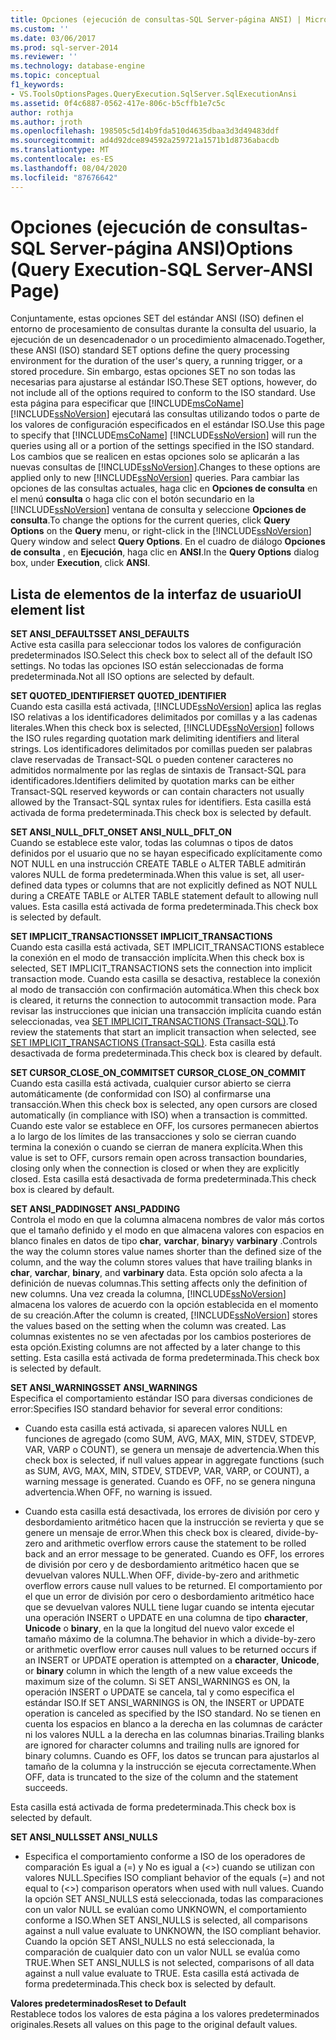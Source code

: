 ```yaml
---
title: Opciones (ejecución de consultas-SQL Server-página ANSI) | Microsoft Docs
ms.custom: ''
ms.date: 03/06/2017
ms.prod: sql-server-2014
ms.reviewer: ''
ms.technology: database-engine
ms.topic: conceptual
f1_keywords:
- VS.ToolsOptionsPages.QueryExecution.SqlServer.SqlExecutionAnsi
ms.assetid: 0f4c6887-0562-417e-806c-b5cffb1e7c5c
author: rothja
ms.author: jroth
ms.openlocfilehash: 198505c5d14b9fda510d4635dbaa3d3d49483ddf
ms.sourcegitcommit: ad4d92dce894592a259721a1571b1d8736abacdb
ms.translationtype: MT
ms.contentlocale: es-ES
ms.lasthandoff: 08/04/2020
ms.locfileid: "87676642"
---
```

# <a name="options-query-execution-sql-server-ansi-page"></a><span data-ttu-id="e1007-102">Opciones (ejecución de consultas-SQL Server-página ANSI)</span><span class="sxs-lookup"><span data-stu-id="e1007-102">Options (Query Execution-SQL Server-ANSI Page)</span></span>
  <span data-ttu-id="e1007-103">Conjuntamente, estas opciones SET del estándar ANSI (ISO) definen el entorno de procesamiento de consultas durante la consulta del usuario, la ejecución de un desencadenador o un procedimiento almacenado.</span><span class="sxs-lookup"><span data-stu-id="e1007-103">Together, these ANSI (ISO) standard SET options define the query processing environment for the duration of the user's query, a running trigger, or a stored procedure.</span></span> <span data-ttu-id="e1007-104">Sin embargo, estas opciones SET no son todas las necesarias para ajustarse al estándar ISO.</span><span class="sxs-lookup"><span data-stu-id="e1007-104">These SET options, however, do not include all of the options required to conform to the ISO standard.</span></span> <span data-ttu-id="e1007-105">Use esta página para especificar que [!INCLUDE[msCoName](../includes/msconame-md.md)] [!INCLUDE[ssNoVersion](../includes/ssnoversion-md.md)] ejecutará las consultas utilizando todos o parte de los valores de configuración especificados en el estándar ISO.</span><span class="sxs-lookup"><span data-stu-id="e1007-105">Use this page to specify that [!INCLUDE[msCoName](../includes/msconame-md.md)] [!INCLUDE[ssNoVersion](../includes/ssnoversion-md.md)] will run the queries using all or a portion of the settings specified in the ISO standard.</span></span> <span data-ttu-id="e1007-106">Los cambios que se realicen en estas opciones solo se aplicarán a las nuevas consultas de [!INCLUDE[ssNoVersion](../includes/ssnoversion-md.md)].</span><span class="sxs-lookup"><span data-stu-id="e1007-106">Changes to these options are applied only to new [!INCLUDE[ssNoVersion](../includes/ssnoversion-md.md)] queries.</span></span> <span data-ttu-id="e1007-107">Para cambiar las opciones de las consultas actuales, haga clic en **Opciones de consulta** en el menú **consulta** o haga clic con el botón secundario en la [!INCLUDE[ssNoVersion](../includes/ssnoversion-md.md)] ventana de consulta y seleccione **Opciones de consulta**.</span><span class="sxs-lookup"><span data-stu-id="e1007-107">To change the options for the current queries, click **Query Options** on the **Query** menu, or right-click in the [!INCLUDE[ssNoVersion](../includes/ssnoversion-md.md)] Query window and select **Query Options**.</span></span> <span data-ttu-id="e1007-108">En el cuadro de diálogo **Opciones de consulta** , en **Ejecución**, haga clic en **ANSI**.</span><span class="sxs-lookup"><span data-stu-id="e1007-108">In the **Query Options** dialog box, under **Execution**, click **ANSI**.</span></span>  
  
## <a name="ui-element-list"></a><span data-ttu-id="e1007-109">Lista de elementos de la interfaz de usuario</span><span class="sxs-lookup"><span data-stu-id="e1007-109">UI element list</span></span>  
 <span data-ttu-id="e1007-110">**SET ANSI_DEFAULTS**</span><span class="sxs-lookup"><span data-stu-id="e1007-110">**SET ANSI_DEFAULTS**</span></span>  
 <span data-ttu-id="e1007-111">Active esta casilla para seleccionar todos los valores de configuración predeterminados ISO.</span><span class="sxs-lookup"><span data-stu-id="e1007-111">Select this check box to select all of the default ISO settings.</span></span> <span data-ttu-id="e1007-112">No todas las opciones ISO están seleccionadas de forma predeterminada.</span><span class="sxs-lookup"><span data-stu-id="e1007-112">Not all ISO options are selected by default.</span></span>  
  
 <span data-ttu-id="e1007-113">**SET QUOTED_IDENTIFIER**</span><span class="sxs-lookup"><span data-stu-id="e1007-113">**SET QUOTED_IDENTIFIER**</span></span>  
 <span data-ttu-id="e1007-114">Cuando esta casilla está activada, [!INCLUDE[ssNoVersion](../includes/ssnoversion-md.md)] aplica las reglas ISO relativas a los identificadores delimitados por comillas y a las cadenas literales.</span><span class="sxs-lookup"><span data-stu-id="e1007-114">When this check box is selected, [!INCLUDE[ssNoVersion](../includes/ssnoversion-md.md)] follows the ISO rules regarding quotation mark delimiting identifiers and literal strings.</span></span> <span data-ttu-id="e1007-115">Los identificadores delimitados por comillas pueden ser palabras clave reservadas de Transact-SQL o pueden contener caracteres no admitidos normalmente por las reglas de sintaxis de Transact-SQL para identificadores.</span><span class="sxs-lookup"><span data-stu-id="e1007-115">Identifiers delimited by quotation marks can be either Transact-SQL reserved keywords or can contain characters not usually allowed by the Transact-SQL syntax rules for identifiers.</span></span> <span data-ttu-id="e1007-116">Esta casilla está activada de forma predeterminada.</span><span class="sxs-lookup"><span data-stu-id="e1007-116">This check box is selected by default.</span></span>  
  
 <span data-ttu-id="e1007-117">**SET ANSI_NULL_DFLT_ON**</span><span class="sxs-lookup"><span data-stu-id="e1007-117">**SET ANSI_NULL_DFLT_ON**</span></span>  
 <span data-ttu-id="e1007-118">Cuando se establece este valor, todas las columnas o tipos de datos definidos por el usuario que no se hayan especificado explícitamente como NOT NULL en una instrucción CREATE TABLE o ALTER TABLE admitirán valores NULL de forma predeterminada.</span><span class="sxs-lookup"><span data-stu-id="e1007-118">When this value is set, all user-defined data types or columns that are not explicitly defined as NOT NULL during a CREATE TABLE or ALTER TABLE statement default to allowing null values.</span></span> <span data-ttu-id="e1007-119">Esta casilla está activada de forma predeterminada.</span><span class="sxs-lookup"><span data-stu-id="e1007-119">This check box is selected by default.</span></span>  
  
 <span data-ttu-id="e1007-120">**SET IMPLICIT_TRANSACTIONS**</span><span class="sxs-lookup"><span data-stu-id="e1007-120">**SET IMPLICIT_TRANSACTIONS**</span></span>  
 <span data-ttu-id="e1007-121">Cuando esta casilla está activada, SET IMPLICIT_TRANSACTIONS establece la conexión en el modo de transacción implícita.</span><span class="sxs-lookup"><span data-stu-id="e1007-121">When this check box is selected, SET IMPLICIT_TRANSACTIONS sets the connection into implicit transaction mode.</span></span> <span data-ttu-id="e1007-122">Cuando esta casilla se desactiva, restablece la conexión al modo de transacción con confirmación automática.</span><span class="sxs-lookup"><span data-stu-id="e1007-122">When this check box is cleared, it returns the connection to autocommit transaction mode.</span></span> <span data-ttu-id="e1007-123">Para revisar las instrucciones que inician una transacción implícita cuando están seleccionadas, vea [SET IMPLICIT_TRANSACTIONS &#40;Transact-SQL&#41;](/sql/t-sql/statements/set-implicit-transactions-transact-sql).</span><span class="sxs-lookup"><span data-stu-id="e1007-123">To review the statements that start an implicit transaction when selected, see [SET IMPLICIT_TRANSACTIONS &#40;Transact-SQL&#41;](/sql/t-sql/statements/set-implicit-transactions-transact-sql).</span></span> <span data-ttu-id="e1007-124">Esta casilla está desactivada de forma predeterminada.</span><span class="sxs-lookup"><span data-stu-id="e1007-124">This check box is cleared by default.</span></span>  
  
 <span data-ttu-id="e1007-125">**SET CURSOR_CLOSE_ON_COMMIT**</span><span class="sxs-lookup"><span data-stu-id="e1007-125">**SET CURSOR_CLOSE_ON_COMMIT**</span></span>  
 <span data-ttu-id="e1007-126">Cuando esta casilla está activada, cualquier cursor abierto se cierra automáticamente (de conformidad con ISO) al confirmarse una transacción.</span><span class="sxs-lookup"><span data-stu-id="e1007-126">When this check box is selected, any open cursors are closed automatically (in compliance with ISO) when a transaction is committed.</span></span> <span data-ttu-id="e1007-127">Cuando este valor se establece en OFF, los cursores permanecen abiertos a lo largo de los límites de las transacciones y solo se cierran cuando termina la conexión o cuando se cierran de manera explícita.</span><span class="sxs-lookup"><span data-stu-id="e1007-127">When this value is set to OFF, cursors remain open across transaction boundaries, closing only when the connection is closed or when they are explicitly closed.</span></span> <span data-ttu-id="e1007-128">Esta casilla está desactivada de forma predeterminada.</span><span class="sxs-lookup"><span data-stu-id="e1007-128">This check box is cleared by default.</span></span>  
  
 <span data-ttu-id="e1007-129">**SET ANSI_PADDING**</span><span class="sxs-lookup"><span data-stu-id="e1007-129">**SET ANSI_PADDING**</span></span>  
 <span data-ttu-id="e1007-130">Controla el modo en que la columna almacena nombres de valor más cortos que el tamaño definido y el modo en que almacena valores con espacios en blanco finales en datos de tipo **char**, **varchar**, **binary**y **varbinary** .</span><span class="sxs-lookup"><span data-stu-id="e1007-130">Controls the way the column stores value names shorter than the defined size of the column, and the way the column stores values that have trailing blanks in **char**, **varchar**, **binary**, and **varbinary** data.</span></span> <span data-ttu-id="e1007-131">Esta opción solo afecta a la definición de nuevas columnas.</span><span class="sxs-lookup"><span data-stu-id="e1007-131">This setting affects only the definition of new columns.</span></span> <span data-ttu-id="e1007-132">Una vez creada la columna, [!INCLUDE[ssNoVersion](../includes/ssnoversion-md.md)] almacena los valores de acuerdo con la opción establecida en el momento de su creación.</span><span class="sxs-lookup"><span data-stu-id="e1007-132">After the column is created, [!INCLUDE[ssNoVersion](../includes/ssnoversion-md.md)] stores the values based on the setting when the column was created.</span></span> <span data-ttu-id="e1007-133">Las columnas existentes no se ven afectadas por los cambios posteriores de esta opción.</span><span class="sxs-lookup"><span data-stu-id="e1007-133">Existing columns are not affected by a later change to this setting.</span></span> <span data-ttu-id="e1007-134">Esta casilla está activada de forma predeterminada.</span><span class="sxs-lookup"><span data-stu-id="e1007-134">This check box is selected by default.</span></span>  
  
 <span data-ttu-id="e1007-135">**SET ANSI_WARNINGS**</span><span class="sxs-lookup"><span data-stu-id="e1007-135">**SET ANSI_WARNINGS**</span></span>  
 <span data-ttu-id="e1007-136">Especifica el comportamiento estándar ISO para diversas condiciones de error:</span><span class="sxs-lookup"><span data-stu-id="e1007-136">Specifies ISO standard behavior for several error conditions:</span></span>  
  
-   <span data-ttu-id="e1007-137">Cuando esta casilla está activada, si aparecen valores NULL en funciones de agregado (como SUM, AVG, MAX, MIN, STDEV, STDEVP, VAR, VARP o COUNT), se genera un mensaje de advertencia.</span><span class="sxs-lookup"><span data-stu-id="e1007-137">When this check box is selected, if null values appear in aggregate functions (such as SUM, AVG, MAX, MIN, STDEV, STDEVP, VAR, VARP, or COUNT), a warning message is generated.</span></span> <span data-ttu-id="e1007-138">Cuando es OFF, no se genera ninguna advertencia.</span><span class="sxs-lookup"><span data-stu-id="e1007-138">When OFF, no warning is issued.</span></span>  
  
-   <span data-ttu-id="e1007-139">Cuando esta casilla está desactivada, los errores de división por cero y desbordamiento aritmético hacen que la instrucción se revierta y que se genere un mensaje de error.</span><span class="sxs-lookup"><span data-stu-id="e1007-139">When this check box is cleared, divide-by-zero and arithmetic overflow errors cause the statement to be rolled back and an error message to be generated.</span></span> <span data-ttu-id="e1007-140">Cuando es OFF, los errores de división por cero y de desbordamiento aritmético hacen que se devuelvan valores NULL.</span><span class="sxs-lookup"><span data-stu-id="e1007-140">When OFF, divide-by-zero and arithmetic overflow errors cause null values to be returned.</span></span> <span data-ttu-id="e1007-141">El comportamiento por el que un error de división por cero o desbordamiento aritmético hace que se devuelvan valores NULL tiene lugar cuando se intenta ejecutar una operación INSERT o UPDATE en una columna de tipo **character**, **Unicode** o **binary**, en la que la longitud del nuevo valor excede el tamaño máximo de la columna.</span><span class="sxs-lookup"><span data-stu-id="e1007-141">The behavior in which a divide-by-zero or arithmetic overflow error causes null values to be returned occurs if an INSERT or UPDATE operation is attempted on a **character**, **Unicode**, or **binary** column in which the length of a new value exceeds the maximum size of the column.</span></span> <span data-ttu-id="e1007-142">Si SET ANSI_WARNINGS es ON, la operación INSERT o UPDATE se cancela, tal y como especifica el estándar ISO.</span><span class="sxs-lookup"><span data-stu-id="e1007-142">If SET ANSI_WARNINGS is ON, the INSERT or UPDATE operation is canceled as specified by the ISO standard.</span></span> <span data-ttu-id="e1007-143">No se tienen en cuenta los espacios en blanco a la derecha en las columnas de carácter ni los valores NULL a la derecha en las columnas binarias.</span><span class="sxs-lookup"><span data-stu-id="e1007-143">Trailing blanks are ignored for character columns and trailing nulls are ignored for binary columns.</span></span> <span data-ttu-id="e1007-144">Cuando es OFF, los datos se truncan para ajustarlos al tamaño de la columna y la instrucción se ejecuta correctamente.</span><span class="sxs-lookup"><span data-stu-id="e1007-144">When OFF, data is truncated to the size of the column and the statement succeeds.</span></span>  
  
 <span data-ttu-id="e1007-145">Esta casilla está activada de forma predeterminada.</span><span class="sxs-lookup"><span data-stu-id="e1007-145">This check box is selected by default.</span></span>  
  
 <span data-ttu-id="e1007-146">**SET ANSI_NULLS**</span><span class="sxs-lookup"><span data-stu-id="e1007-146">**SET ANSI_NULLS**</span></span>  
 -   <span data-ttu-id="e1007-147">Especifica el comportamiento conforme a ISO de los operadores de comparación Es igual a (=) y No es igual a (<>) cuando se utilizan con valores NULL.</span><span class="sxs-lookup"><span data-stu-id="e1007-147">Specifies ISO compliant behavior of the equals (=) and not equal to (<>) comparison operators when used with null values.</span></span> <span data-ttu-id="e1007-148">Cuando la opción SET ANSI_NULLS está seleccionada, todas las comparaciones con un valor NULL se evalúan como UNKNOWN, el comportamiento conforme a ISO.</span><span class="sxs-lookup"><span data-stu-id="e1007-148">When SET ANSI_NULLS is selected, all comparisons against a null value evaluate to UNKNOWN, the ISO compliant behavior.</span></span> <span data-ttu-id="e1007-149">Cuando la opción SET ANSI_NULLS no está seleccionada, la comparación de cualquier dato con un valor NULL se evalúa como TRUE.</span><span class="sxs-lookup"><span data-stu-id="e1007-149">When SET ANSI_NULLS is not selected, comparisons of all data against a null value evaluate to TRUE.</span></span> <span data-ttu-id="e1007-150">Esta casilla está activada de forma predeterminada.</span><span class="sxs-lookup"><span data-stu-id="e1007-150">This check box is selected by default.</span></span>  
  
 <span data-ttu-id="e1007-151">**Valores predeterminados**</span><span class="sxs-lookup"><span data-stu-id="e1007-151">**Reset to Default**</span></span>  
 <span data-ttu-id="e1007-152">Restablece todos los valores de esta página a los valores predeterminados originales.</span><span class="sxs-lookup"><span data-stu-id="e1007-152">Resets all values on this page to the original default values.</span></span>  
  
  
